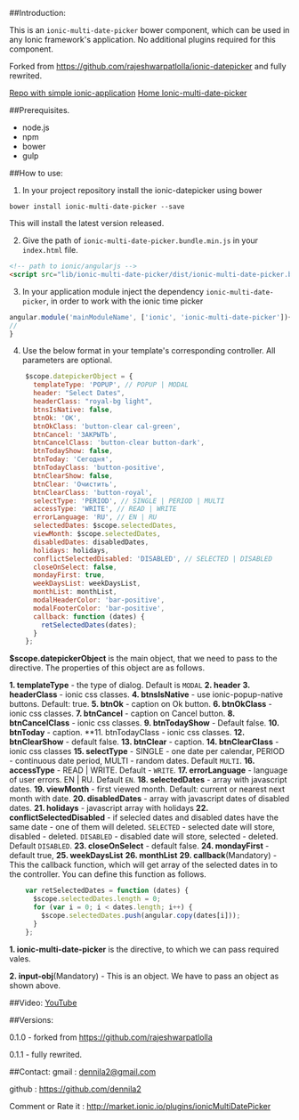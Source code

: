 ##Introduction:

This is an `ionic-multi-date-picker` bower component, which can be used in any Ionic framework's application. No additional plugins required for this component.

Forked from https://github.com/rajeshwarpatlolla/ionic-datepicker
and fully rewrited.

[Repo with simple ionic-application](https://github.com/DenniLa2/ionic-datepicker-sample-project)
[Home Ionic-multi-date-picker](https://github.com/DenniLa2/ionic-datepicker)

##Prerequisites.

* node.js
* npm
* bower
* gulp

##How to use:

1) In your project repository install the ionic-datepicker using bower

`bower install ionic-multi-date-picker --save`

This will install the latest version released.

2) Give the path of  `ionic-multi-date-picker.bundle.min.js` in your `index.html` file.

````html
<!-- path to ionic/angularjs -->
<script src="lib/ionic-multi-date-picker/dist/ionic-multi-date-picker.bundle.min.js"></script>
````

3) In your application module inject the dependency `ionic-multi-date-picker`, in order to work with the ionic time picker
````javascript
angular.module('mainModuleName', ['ionic', 'ionic-multi-date-picker']){
//
}
````

4) Use the below format in your template's corresponding controller. All parameters are optional.

````javascript
    $scope.datepickerObject = {
      templateType: 'POPUP', // POPUP | MODAL
      header: "Select Dates",
      headerClass: "royal-bg light",
      btnsIsNative: false,
      btnOk: 'OK',
      btnOkClass: 'button-clear cal-green',
      btnCancel: 'ЗАКРЫТЬ',
      btnCancelClass: 'button-clear button-dark',
      btnTodayShow: false,
      btnToday: 'Сегодня',
      btnTodayClass: 'button-positive',
      btnClearShow: false,
      btnClear: 'Очистить',
      btnClearClass: 'button-royal',
      selectType: 'PERIOD', // SINGLE | PERIOD | MULTI
      accessType: 'WRITE', // READ | WRITE
      errorLanguage: 'RU', // EN | RU
      selectedDates: $scope.selectedDates,
      viewMonth: $scope.selectedDates, 
      disabledDates: disabledDates,
      holidays: holidays,
      conflictSelectedDisabled: 'DISABLED', // SELECTED | DISABLED
      closeOnSelect: false,
      mondayFirst: true,
      weekDaysList: weekDaysList,
      monthList: monthList,
      modalHeaderColor: 'bar-positive',
      modalFooterColor: 'bar-positive',
      callback: function (dates) {  
        retSelectedDates(dates);
      }
    };    
````

**$scope.datepickerObject** is the main object, that we need to pass to the directive. The properties of this object are as follows.

**1. templateType** - the type of dialog. Default is `MODAL`
**2. header** 
**3. headerClass** - ionic css classes.
**4. btnsIsNative** - use ionic-popup-native buttons. Default: true.
**5. btnOk** - caption on Ok button.
**6. btnOkClass** - ionic css classes.
**7. btnCancel** - caption on Cancel button.
**8. btnCancelClass** - ionic css classes.
**9. btnTodayShow** - Default false.
**10. btnToday** - caption.
**11. btnTodayClass - ionic css classes.
**12. btnClearShow** - default false.
**13. btnClear** - caption.
**14. btnClearClass** - ionic css classes
**15. selectType** - SINGLE - one date per calendar, PERIOD  - continuous date period, MULTI - random dates. Default `MULTI`.
**16. accessType** - READ | WRITE. Default - `WRITE`.
**17. errorLanguage** - language of user errors. EN | RU. Default `EN`.
**18. selectedDates** - array with javascript dates.
**19. viewMonth** - first viewed month. Default: current or nearest next month with date.
**20. disabledDates** - array with javascript dates of disabled dates.
**21. holidays** - javascript array with holidays
**22. conflictSelectedDisabled** - if selecled dates and disabled dates have the same date - one of them will deleted. `SELECTED` - selected date will store, disabled - deleted. `DISABLED` - disabled date will store, selected - deleted. Default `DISABLED`. 
**23. closeOnSelect** - default false.
**24. mondayFirst** - default true,
**25. weekDaysList**
**26. monthList**
**29. callback**(Mandatory) - This the callback function, which will get array of the selected dates in to the controller. You can define this function as follows.
````javascript
    var retSelectedDates = function (dates) {
      $scope.selectedDates.length = 0;
      for (var i = 0; i < dates.length; i++) {
        $scope.selectedDates.push(angular.copy(dates[i]));
      }
    };
````


**1. ionic-multi-date-picker** is the directive, to which we can pass required vales.

**2. input-obj**(Mandatory) - This is an object. We have to pass an object as shown above.

##Video:
[YouTube](https://youtu.be/RxW628a9U-M)

##Versions:

0.1.0 - forked from https://github.com/rajeshwarpatlolla 

0.1.1 - fully rewrited.

##Contact:
gmail : dennila2@gmail.com

github : https://github.com/dennila2

Comment or Rate it : http://market.ionic.io/plugins/ionicMultiDatePicker